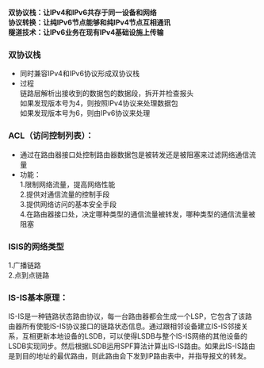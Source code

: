 **双协议栈：让IPv4和IPv6共存于同一设备和网络**  
**协议转换：让纯IPv6节点能够和纯IPv4节点互相通讯**  
**隧道技术：让IPv6业务在现有IPv4基础设施上传输**  
  
### 双协议栈
* 同时兼容IPv4和IPv6协议形成双协议栈  
* 过程  
  链路层解析出接收到的数据包的数据段，拆开并检查报头  
  如果发现版本号为4，则按照IPv4协议来处理数据包  
  如果发现版本号为6，则由IPv6协议来处理  
  
### ACL（访问控制列表）：
* 通过在路由器接口处控制路由器数据包是被转发还是被阻塞来过滤网络通信流量
* 功能：  
1.限制网络流量，提高网络性能  
2.提供对通信流量的控制手段   
3.提供网络访问的基本安全手段  
4.在路由器接口处，决定哪种类型的通信流量被转发，哪种类型的通信流量被阻塞  
  
### ISIS的网络类型  
1.广播链路  
2.点到点链路  

### IS-IS基本原理：
IS-IS是一种链路状态路由协议，每一台路由器都会生成一个LSP，它包含了该路由器所有使能IS-IS协议接口的链路状态信息。通过跟相邻设备建立IS-IS邻接关系，互相更新本地设备的LSDB，可以使得LSDB与整个IS-IS网络的其他设备的LSDB实现同步。然后根据LSDB运用SPF算法计算出IS-IS路由。如果此IS-IS路由是到目的地址的最优路由，则此路由会下发到IP路由表中，并指导报文的转发。
